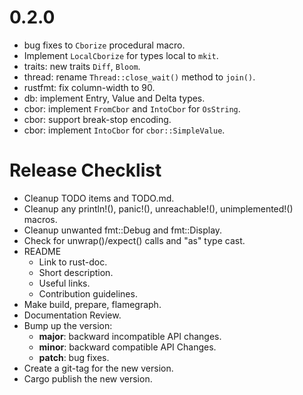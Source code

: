 0.2.0
=====

* bug fixes to `Cborize` procedural macro.
* Implement `LocalCborize` for types local to `mkit`.
* traits: new traits `Diff`, `Bloom`.
* thread: rename `Thread::close_wait()` method to `join()`.
* rustfmt: fix column-width to 90.
* db: implement Entry, Value and Delta types.
* cbor: implement `FromCbor` and `IntoCbor` for `OsString`.
* cbor: support break-stop encoding.
* cbor: implement `IntoCbor` for `cbor::SimpleValue`.

Release Checklist
=================

* Cleanup TODO items and TODO.md.
* Cleanup any println!(), panic!(), unreachable!(), unimplemented!() macros.
* Cleanup unwanted fmt::Debug and fmt::Display.
* Check for unwrap()/expect() calls and "as" type cast.
* README
  * Link to rust-doc.
  * Short description.
  * Useful links.
  * Contribution guidelines.
* Make build, prepare, flamegraph.
* Documentation Review.
* Bump up the version:
  * __major__: backward incompatible API changes.
  * __minor__: backward compatible API Changes.
  * __patch__: bug fixes.
* Create a git-tag for the new version.
* Cargo publish the new version.
